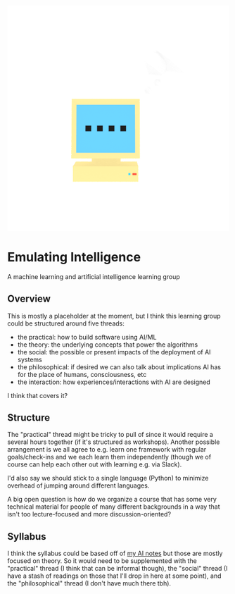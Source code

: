 ![Emulating Intelligence](ei.gif)

# Emulating Intelligence

A machine learning and artificial intelligence learning group

## Overview

This is mostly a placeholder at the moment, but I think this learning group could be structured around five threads:

- the practical: how to build software using AI/ML
- the theory: the underlying concepts that power the algorithms
- the social: the possible or present impacts of the deployment of AI systems
- the philosophical: if desired we can also talk about implications AI has for the place of humans, consciousness, etc
- the interaction: how experiences/interactions with AI are designed

I think that covers it?

## Structure

The "practical" thread might be tricky to pull of since it would require a several hours together (if it's structured as workshops). Another possible arrangement is we all agree to e.g. learn one framework with regular goals/check-ins and we each learn them independently (though we of course can help each other out with learning e.g. via Slack).

I'd also say we should stick to a single language (Python) to minimize overhead of jumping around different languages.

A big open question is how do we organize a course that has some very technical material for people of many different backgrounds in a way that isn't too lecture-focused and more discussion-oriented?

## Syllabus

I think the syllabus could be based off of [my AI notes](http://frnsys.com/ai_notes/) but those are mostly focused on theory. So it would need to be supplemented with the "practical" thread (I think that can be informal though), the "social" thread (I have a stash of readings on those that I'll drop in here at some point), and the "philosophical" thread (I don't have much there tbh).